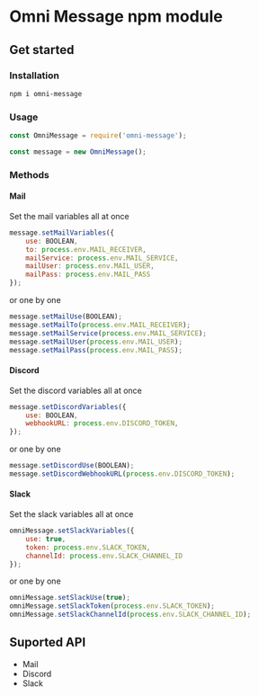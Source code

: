 # Omni Message npm module

## Get started

### Installation

```bash
npm i omni-message
```

### Usage

```js
const OmniMessage = require('omni-message');

const message = new OmniMessage();
```

### Methods

#### Mail

Set the mail variables all at once

```js
message.setMailVariables({
    use: BOOLEAN,
    to: process.env.MAIL_RECEIVER,
    mailService: process.env.MAIL_SERVICE,
    mailUser: process.env.MAIL_USER,
    mailPass: process.env.MAIL_PASS
});
```

or one by one

```js
message.setMailUse(BOOLEAN);
message.setMailTo(process.env.MAIL_RECEIVER);
message.setMailService(process.env.MAIL_SERVICE);
message.setMailUser(process.env.MAIL_USER);
message.setMailPass(process.env.MAIL_PASS);
```

#### Discord

Set the discord variables all at once

```js
message.setDiscordVariables({
    use: BOOLEAN,
    webhookURL: process.env.DISCORD_TOKEN,
});
```

or one by one

```js
message.setDiscordUse(BOOLEAN);
message.setDiscordWebhookURL(process.env.DISCORD_TOKEN);
```

#### Slack

Set the slack variables all at once

```js
omniMessage.setSlackVariables({
    use: true,
    token: process.env.SLACK_TOKEN,
    channelId: process.env.SLACK_CHANNEL_ID
});
```

or one by one

```js
omniMessage.setSlackUse(true);
omniMessage.setSlackToken(process.env.SLACK_TOKEN);
omniMessage.setSlackChannelId(process.env.SLACK_CHANNEL_ID);
```

## Suported API

- Mail
- Discord
- Slack
